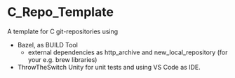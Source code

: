 # C_Repo_Template

A template for C git-repositories using
  - Bazel, as BUILD Tool
    - external dependencies as http_archive and new_local_repository (for your e.g. brew libraries)
  - ThrowTheSwitch Unity for unit tests
and using VS Code as IDE.
   
